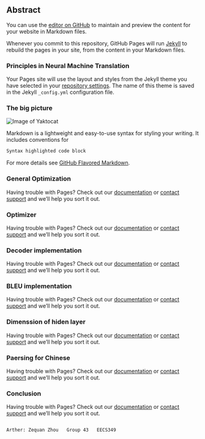 ## Abstract

You can use the [editor on GitHub](https://github.com/huanpass/Neural-Machine-Translation/edit/master/index.md) to maintain and preview the content for your website in Markdown files.

Whenever you commit to this repository, GitHub Pages will run [Jekyll](https://jekyllrb.com/) to rebuild the pages in your site, from the content in your Markdown files.

### Principles in Neural Machine Translation 

Your Pages site will use the layout and styles from the Jekyll theme you have selected in your [repository settings](https://github.com/huanpass/Neural-Machine-Translation/settings). The name of this theme is saved in the Jekyll `_config.yml` configuration file.

### The big picture 
![Image of Yaktocat](https://octodex.github.com/images/yaktocat.png)

Markdown is a lightweight and easy-to-use syntax for styling your writing. It includes conventions for

```markdown
Syntax highlighted code block


```

For more details see [GitHub Flavored Markdown](https://guides.github.com/features/mastering-markdown/).


### General Optimization 

Having trouble with Pages? Check out our [documentation](https://help.github.com/categories/github-pages-basics/) or [contact support](https://github.com/contact) and we’ll help you sort it out.


### Optimizer 

Having trouble with Pages? Check out our [documentation](https://help.github.com/categories/github-pages-basics/) or [contact support](https://github.com/contact) and we’ll help you sort it out.


### Decoder implementation 

Having trouble with Pages? Check out our [documentation](https://help.github.com/categories/github-pages-basics/) or [contact support](https://github.com/contact) and we’ll help you sort it out.

### BLEU implementation 

Having trouble with Pages? Check out our [documentation](https://help.github.com/categories/github-pages-basics/) or [contact support](https://github.com/contact) and we’ll help you sort it out.

### Dimenssion of hiden layer 

Having trouble with Pages? Check out our [documentation](https://help.github.com/categories/github-pages-basics/) or [contact support](https://github.com/contact) and we’ll help you sort it out.

### Paersing for Chinese 

Having trouble with Pages? Check out our [documentation](https://help.github.com/categories/github-pages-basics/) or [contact support](https://github.com/contact) and we’ll help you sort it out.

### Conclusion 

Having trouble with Pages? Check out our [documentation](https://help.github.com/categories/github-pages-basics/) or [contact support](https://github.com/contact) and we’ll help you sort it out.



                                                                                             Arther: Zequan Zhou   Group 43   EECS349
